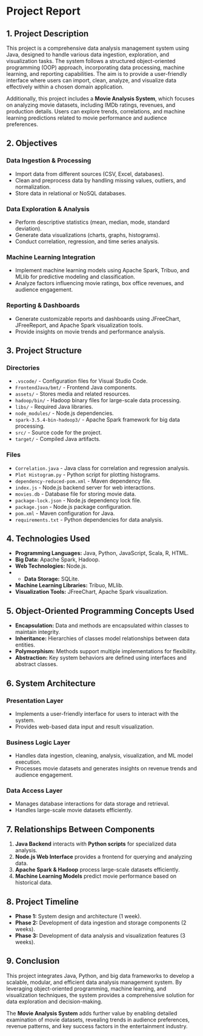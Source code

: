 # Project Report

## 1. Project Description
This project is a comprehensive data analysis management system using Java, designed to handle various data ingestion, exploration, and visualization tasks. The system follows a structured object-oriented programming (OOP) approach, incorporating data processing, machine learning, and reporting capabilities. The aim is to provide a user-friendly interface where users can import, clean, analyze, and visualize data effectively within a chosen domain application.

Additionally, this project includes a **Movie Analysis System**, which focuses on analyzing movie datasets, including IMDb ratings, revenues, and production details. Users can explore trends, correlations, and machine learning predictions related to movie performance and audience preferences.

## 2. Objectives
### Data Ingestion & Processing
- Import data from different sources (CSV, Excel, databases).
- Clean and preprocess data by handling missing values, outliers, and normalization.
- Store data in relational or NoSQL databases.

### Data Exploration & Analysis
- Perform descriptive statistics (mean, median, mode, standard deviation).
- Generate data visualizations (charts, graphs, histograms).
- Conduct correlation, regression, and time series analysis.

### Machine Learning Integration
- Implement machine learning models using Apache Spark, Tribuo, and MLlib for predictive modeling and classification.
- Analyze factors influencing movie ratings, box office revenues, and audience engagement.

### Reporting & Dashboards
- Generate customizable reports and dashboards using JFreeChart, JFreeReport, and Apache Spark visualization tools.
- Provide insights on movie trends and performance analysis.

## 3. Project Structure
### Directories
- `.vscode/` - Configuration files for Visual Studio Code.
- `FrontendJava/bmt/` - Frontend Java components.
- `assets/` - Stores media and related resources.
- `hadoop/bin/` - Hadoop binary files for large-scale data processing.
- `libs/` - Required Java libraries.
- `node_modules/` - Node.js dependencies.
- `spark-3.5.4-bin-hadoop3/` - Apache Spark framework for big data processing.
- `src/` - Source code for the project.
- `target/` - Compiled Java artifacts.

### Files
- `Correlation.java` - Java class for correlation and regression analysis.
- `Plot Histogram.py` - Python script for plotting histograms.
- `dependency-reduced-pom.xml` - Maven dependency file.
- `index.js` - Node.js backend server for web interactions.
- `movies.db` - Database file for storing movie data.
- `package-lock.json` - Node.js dependency lock file.
- `package.json` - Node.js package configuration.
- `pom.xml` - Maven configuration for Java.
- `requirements.txt` - Python dependencies for data analysis.

## 4. Technologies Used
- **Programming Languages:** Java, Python, JavaScript, Scala, R, HTML.
- **Big Data:** Apache Spark, Hadoop.
- **Web Technologies:** Node.js.
- - **Data Storage:** SQLite.
- **Machine Learning Libraries:** Tribuo, MLlib.
- **Visualization Tools:** JFreeChart, Apache Spark visualization.

## 5. Object-Oriented Programming Concepts Used
- **Encapsulation:** Data and methods are encapsulated within classes to maintain integrity.
- **Inheritance:** Hierarchies of classes model relationships between data entities.
- **Polymorphism:** Methods support multiple implementations for flexibility.
- **Abstraction:** Key system behaviors are defined using interfaces and abstract classes.

## 6. System Architecture
### Presentation Layer
- Implements a user-friendly interface for users to interact with the system.
- Provides web-based data input and result visualization.

### Business Logic Layer
- Handles data ingestion, cleaning, analysis, visualization, and ML model execution.
- Processes movie datasets and generates insights on revenue trends and audience engagement.

### Data Access Layer
- Manages database interactions for data storage and retrieval.
- Handles large-scale movie datasets efficiently.

## 7. Relationships Between Components
1. **Java Backend** interacts with **Python scripts** for specialized data analysis.
2. **Node.js Web Interface** provides a frontend for querying and analyzing data.
3. **Apache Spark & Hadoop** process large-scale datasets efficiently.
4. **Machine Learning Models** predict movie performance based on historical data.

## 8. Project Timeline
- **Phase 1:** System design and architecture (1 week).
- **Phase 2:** Development of data ingestion and storage components (2 weeks).
- **Phase 3:** Development of data analysis and visualization features (3 weeks).

## 9. Conclusion
This project integrates Java, Python, and big data frameworks to develop a scalable, modular, and efficient data analysis management system. By leveraging object-oriented programming, machine learning, and visualization techniques, the system provides a comprehensive solution for data exploration and decision-making.

The **Movie Analysis System** adds further value by enabling detailed examination of movie datasets, revealing trends in audience preferences, revenue patterns, and key success factors in the entertainment industry.

